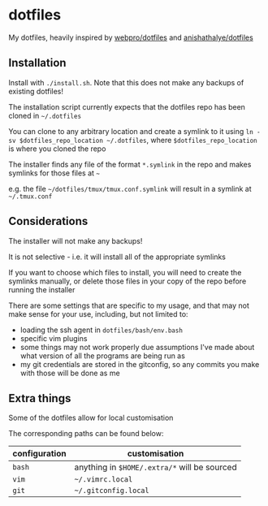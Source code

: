# dotfiles
My dotfiles, heavily inspired by [webpro/dotfiles](https://github.com/webpro/dotfiles) and [anishathalye/dotfiles](https://github.com/anishathalye/dotfiles)

## Installation
Install with `./install.sh`. Note that this does not make any backups of existing dotfiles!

The installation script currently expects that the dotfiles repo has been cloned in `~/.dotfiles`

You can clone to any arbitrary location and create a symlink to it using `ln -sv $dotfiles_repo_location ~/.dotfiles`, where `$dotfiles_repo_location` is where you cloned the repo

The installer finds any file of the format `*.symlink` in the repo and makes symlinks for those files at `~`

e.g. the file `~/dotfiles/tmux/tmux.conf.symlink` will result in a symlink at `~/.tmux.conf`

## Considerations
The installer will not make any backups!

It is not selective - i.e. it will install all of the appropriate symlinks

If you want to choose which files to install, you will need to create the symlinks manually, or delete those files in your copy of the repo before running the installer

There are some settings that are specific to my usage, and that may not make sense for your use, including, but not limited to:
- loading the ssh agent in `dotfiles/bash/env.bash`
- specific vim plugins
- some things may not work properly due assumptions I've made about what version of all the programs are being run as
- my git credentials are stored in the gitconfig, so any commits you make with those will be done as me

## Extra things
Some of the dotfiles allow for local customisation

The corresponding paths can be found below:

configuration | customisation
------------- | -------------
`bash` | anything in `$HOME/.extra/*` will be sourced
`vim` | `~/.vimrc.local`
`git` | `~/.gitconfig.local`
